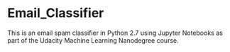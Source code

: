 # Email_Classifier

This is an email spam classifier in Python 2.7 using Jupyter Notebooks as part of the Udacity Machine Learning Nanodegree course.


